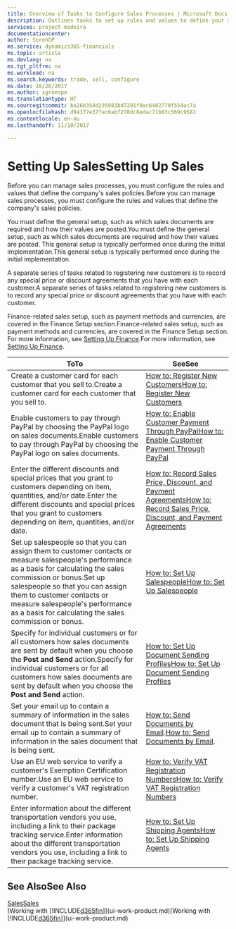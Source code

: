 ```yaml
---
title: Overview of Tasks to Configure Sales Processes | Microsoft Docs
description: Outlines tasks to set up rules and values to define your sales policies and processes.
services: project-madeira
documentationcenter: 
author: SorenGP
ms.service: dynamics365-financials
ms.topic: article
ms.devlang: na
ms.tgt_pltfrm: na
ms.workload: na
ms.search.keywords: trade, sell, configure
ms.date: 10/26/2017
ms.author: sgroespe
ms.translationtype: HT
ms.sourcegitcommit: ba26b354d235981bd7291f9ac6402779f554ac7a
ms.openlocfilehash: d94177e37fec6abf278dc8edac71b03c569c9581
ms.contentlocale: en-au
ms.lasthandoff: 11/10/2017

---
```

# <a name="setting-up-sales"></a><span data-ttu-id="aa548-103">Setting Up Sales</span><span class="sxs-lookup"><span data-stu-id="aa548-103">Setting Up Sales</span></span>
<span data-ttu-id="aa548-104">Before you can manage sales processes, you must configure the rules and values that define the company's sales policies.</span><span class="sxs-lookup"><span data-stu-id="aa548-104">Before you can manage sales processes, you must configure the rules and values that define the company's sales policies.</span></span>

<span data-ttu-id="aa548-105">You must define the general setup, such as which sales documents are required and how their values are posted.</span><span class="sxs-lookup"><span data-stu-id="aa548-105">You must define the general setup, such as which sales documents are required and how their values are posted.</span></span> <span data-ttu-id="aa548-106">This general setup is typically performed once during the initial implementation.</span><span class="sxs-lookup"><span data-stu-id="aa548-106">This general setup is typically performed once during the initial implementation.</span></span>

<span data-ttu-id="aa548-107">A separate series of tasks related to registering new customers is to record any special price or discount agreements that you have with each customer.</span><span class="sxs-lookup"><span data-stu-id="aa548-107">A separate series of tasks related to registering new customers is to record any special price or discount agreements that you have with each customer.</span></span>

<span data-ttu-id="aa548-108">Finance-related sales setup, such as payment methods and currencies, are covered in the Finance Setup section.</span><span class="sxs-lookup"><span data-stu-id="aa548-108">Finance-related sales setup, such as payment methods and currencies, are covered in the Finance Setup section.</span></span> <span data-ttu-id="aa548-109">For more information, see [Setting Up Finance](finance-setup-finance.md).</span><span class="sxs-lookup"><span data-stu-id="aa548-109">For more information, see [Setting Up Finance](finance-setup-finance.md).</span></span>

| <span data-ttu-id="aa548-110">To</span><span class="sxs-lookup"><span data-stu-id="aa548-110">To</span></span> | <span data-ttu-id="aa548-111">See</span><span class="sxs-lookup"><span data-stu-id="aa548-111">See</span></span> |
| --- | --- |
| <span data-ttu-id="aa548-112">Create a customer card for each customer that you sell to.</span><span class="sxs-lookup"><span data-stu-id="aa548-112">Create a customer card for each customer that you sell to.</span></span> |[<span data-ttu-id="aa548-113">How to: Register New Customers</span><span class="sxs-lookup"><span data-stu-id="aa548-113">How to: Register New Customers</span></span>](sales-how-register-new-customers.md) |
| <span data-ttu-id="aa548-114">Enable customers to pay through PayPal by choosing the PayPal logo on sales documents.</span><span class="sxs-lookup"><span data-stu-id="aa548-114">Enable customers to pay through PayPal by choosing the PayPal logo on sales documents.</span></span> |[<span data-ttu-id="aa548-115">How to: Enable Customer Payment Through PayPal</span><span class="sxs-lookup"><span data-stu-id="aa548-115">How to: Enable Customer Payment Through PayPal</span></span>](sales-how-enable-payment-service-extensions.md) |
| <span data-ttu-id="aa548-116">Enter the different discounts and special prices that you grant to customers depending on item, quantities, and/or date.</span><span class="sxs-lookup"><span data-stu-id="aa548-116">Enter the different discounts and special prices that you grant to customers depending on item, quantities, and/or date.</span></span> |[<span data-ttu-id="aa548-117">How to: Record Sales Price, Discount, and Payment Agreements</span><span class="sxs-lookup"><span data-stu-id="aa548-117">How to: Record Sales Price, Discount, and Payment Agreements</span></span>](sales-how-record-sales-price-discount-payment-agreements.md) |
| <span data-ttu-id="aa548-118">Set up salespeople so that you can assign them to customer contacts or measure salespeople's performance as a basis for calculating the sales commission or bonus.</span><span class="sxs-lookup"><span data-stu-id="aa548-118">Set up salespeople so that you can assign them to customer contacts or measure salespeople's performance as a basis for calculating the sales commission or bonus.</span></span> |[<span data-ttu-id="aa548-119">How to: Set Up Salespeople</span><span class="sxs-lookup"><span data-stu-id="aa548-119">How to: Set Up Salespeople</span></span>](sales-how-setup-salespeople.md) |
| <span data-ttu-id="aa548-120">Specify for individual customers or for all customers how sales documents are sent by default when you choose the **Post and Send** action.</span><span class="sxs-lookup"><span data-stu-id="aa548-120">Specify for individual customers or for all customers how sales documents are sent by default when you choose the **Post and Send** action.</span></span> |[<span data-ttu-id="aa548-121">How to: Set Up Document Sending Profiles</span><span class="sxs-lookup"><span data-stu-id="aa548-121">How to: Set Up Document Sending Profiles</span></span>](sales-how-setup-document-send-profiles.md) |
| <span data-ttu-id="aa548-122">Set your email up to contain a summary of information in the sales document that is being sent.</span><span class="sxs-lookup"><span data-stu-id="aa548-122">Set your email up to contain a summary of information in the sales document that is being sent.</span></span> |<span data-ttu-id="aa548-123">[How to: Send Documents by Email](ui-how-send-documents-email.md).</span><span class="sxs-lookup"><span data-stu-id="aa548-123">[How to: Send Documents by Email](ui-how-send-documents-email.md).</span></span> |
|<span data-ttu-id="aa548-124">Use an EU web service to verify a customer's Exemption Certification number.</span><span class="sxs-lookup"><span data-stu-id="aa548-124">Use an EU web service to verify a customer's VAT registration number.</span></span>|[<span data-ttu-id="aa548-125">How to: Verify VAT Registration Numbers</span><span class="sxs-lookup"><span data-stu-id="aa548-125">How to: Verify VAT Registration Numbers</span></span>](finance-setup-vat.md)|
|<span data-ttu-id="aa548-126">Enter information about the different transportation vendors you use, including a link to their package tracking service.</span><span class="sxs-lookup"><span data-stu-id="aa548-126">Enter information about the different transportation vendors you use, including a link to their package tracking service.</span></span>|[<span data-ttu-id="aa548-127">How to: Set Up Shipping Agents</span><span class="sxs-lookup"><span data-stu-id="aa548-127">How to: Set Up Shipping Agents</span></span>](sales-how-to-set-up-shipping-agents.md)|

## <a name="see-also"></a><span data-ttu-id="aa548-128">See Also</span><span class="sxs-lookup"><span data-stu-id="aa548-128">See Also</span></span>
[<span data-ttu-id="aa548-129">Sales</span><span class="sxs-lookup"><span data-stu-id="aa548-129">Sales</span></span>](sales-manage-sales.md)  
<span data-ttu-id="aa548-130">[Working with [!INCLUDE[d365fin](includes/d365fin_md.md)]](ui-work-product.md)</span><span class="sxs-lookup"><span data-stu-id="aa548-130">[Working with [!INCLUDE[d365fin](includes/d365fin_md.md)]](ui-work-product.md)</span></span>

